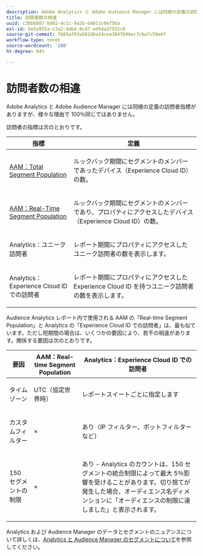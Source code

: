 ```yaml
---
description: Adobe Analytics と Adobe Audience Manager には同様の定義の訪問者指標がありますが、様々な理由で 100％同じではありません。
title: 訪問者数の相違
uuid: c3bbb887-bd02-4c1c-9a2b-64811c0ef56a
exl-id: be5a935a-c3a2-4ab4-8cd7-ed54a37932c8
source-git-commit: f669af03a502d8a24cea3047b96ec7cba7c59e6f
workflow-type: tm+mt
source-wordcount: '288'
ht-degree: 94%

---
```


# 訪問者数の相違

Adobe Analytics と Adobe Audience Manager には同様の定義の訪問者指標がありますが、様々な理由で 100％同じではありません。

訪問者の指標は次のとおりです。

<table id="table_F9FE107A89934C3B854C55D7D76AC6E8"> 
 <thead> 
  <tr> 
   <th colname="col2" class="entry"> 指標 </th> 
   <th colname="col3" class="entry"> 定義 </th> 
  </tr>
 </thead>
 <tbody> 
  <tr> 
   <td colname="col2"> <p><a href="https://experienceleague.adobe.com/docs/audience-manager/user-guide/features/segments/segment-builder-data.html"  > AAM：Total Segment Population</a> </p> </td> 
   <td colname="col3"> <p>ルックバック期間にセグメントのメンバーであったデバイス（Experience Cloud ID）の数。 </p> </td> 
  </tr> 
  <tr> 
   <td colname="col2"> <p><a href="https://experienceleague.adobe.com/docs/audience-manager/user-guide/features/segments/segment-builder-data.html"  > AAM：Real-Time Segment Population</a> </p> </td> 
   <td colname="col3"> <p>ルックバック期間にセグメントのメンバーであり、プロパティにアクセスしたデバイス（Experience Cloud ID）の数。 </p> </td> 
  </tr> 
  <tr> 
   <td colname="col2"> <p>Analytics：ユニーク訪問者 </p> </td> 
   <td colname="col3"> <p>レポート期間にプロパティにアクセスしたユニーク訪問者の数を表示します。 </p> </td> 
  </tr> 
  <tr> 
   <td colname="col2"> <p>Analytics：Experience Cloud ID での訪問者 </p> </td> 
   <td colname="col3"> <p>レポート期間にプロパティにアクセスした Experience Cloud ID を持つユニーク訪問者の数を表示します。 </p> </td> 
  </tr> 
 </tbody> 
</table>

Audience Analytics レポート内で使用される AAM の「Real-time Segment Population」と Analytics の「Experience Cloud ID での訪問者」は、最も似ています。ただし短期間の場合は、いくつかの要因により、若干の相違があります。関係する要因は次のとおりです。

<table id="table_A391B37CC077456F8BB83BAA3C640EF6"> 
 <thead> 
  <tr> 
   <th colname="col1" class="entry"> 要因 </th> 
   <th colname="col2" class="entry"> AAM：Real-time Segment Population </th> 
   <th colname="col3" class="entry"> Analytics：Experience Cloud ID での訪問者 </th> 
  </tr>
 </thead>
 <tbody> 
  <tr> 
   <td colname="col1"> <p>タイムゾーン </p> </td> 
   <td colname="col2"> <p>UTC（協定世界時） </p> </td> 
   <td colname="col3"> <p>レポートスイートごとに指定します </p> </td> 
  </tr> 
  <tr> 
   <td colname="col1"> <p>カスタムフィルター </p> </td> 
   <td colname="col2"> <p>× </p> </td> 
   <td colname="col3"> <p>あり（IP フィルター、ボットフィルターなど） </p> </td> 
  </tr> 
  <tr> 
   <td colname="col1"> <p>150 セグメントの制限 </p> </td> 
   <td colname="col2"> <p>× </p> </td> 
   <td colname="col3"> <p>あり - Analytics のカウントは、150 セグメントの統合制限によって最大 5％影響を受けることがあります。切り捨てが発生した場合、オーディエンス名ディメンションに「オーディエンスの制限に達しました」と表示されます。 </p> </td> 
  </tr> 
 </tbody> 
</table>

Analytics および Audience Manager のデータとセグメントのニュアンスについて詳しくは、[Analytics と Audience Manager のセグメントについて](/help/integrate/c-audience-analytics/aam-analytics-segments.md)を参照してください。
